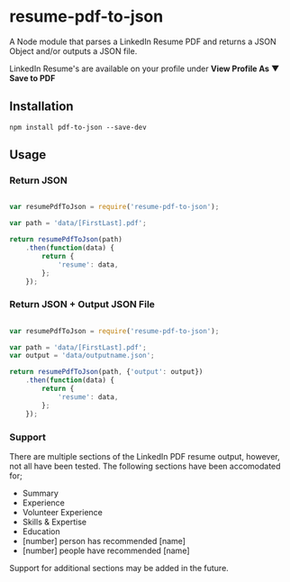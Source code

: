 # resume-pdf-to-json
A Node module that parses a LinkedIn Resume PDF and returns a JSON Object and/or outputs a JSON file.

LinkedIn Resume's are available on your profile under **View Profile As** ▼ **Save to PDF**

## Installation

```shell
npm install pdf-to-json --save-dev
```

## Usage

### Return JSON
```js

var resumePdfToJson = require('resume-pdf-to-json');

var path = 'data/[FirstLast].pdf';

return resumePdfToJson(path)
    .then(function(data) {
        return {
            'resume': data,
        };
    });

```

### Return JSON + Output JSON File
```js

var resumePdfToJson = require('resume-pdf-to-json');

var path = 'data/[FirstLast].pdf';
var output = 'data/outputname.json';

return resumePdfToJson(path, {'output': output})
    .then(function(data) {
        return {
            'resume': data,
        };
    });

```

### Support
There are multiple sections of the LinkedIn PDF resume output, however, not all have been tested. The following sections have been accomodated for;

- Summary
- Experience
- Volunteer Experience
- Skills & Expertise
- Education
- [number] person has recommended [name]
- [number] people have recommended [name]

Support for additional sections may be added in the future.

